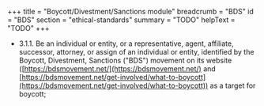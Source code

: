 +++
title = "Boycott/Divestment/Sanctions module"
breadcrumb = "BDS"
id = "BDS"
section = "ethical-standards"
summary = "TODO"
helpText = "TODO"
+++

- 3.1.1. Be an individual or entity, or a representative, agent, affiliate, successor, attorney, or assign of an individual or entity, identified by the Boycott, Divestment, Sanctions ("BDS") movement on its website ([https://bdsmovement.net/](https://bdsmovement.net/) and [https://bdsmovement.net/get-involved/what-to-boycott](https://bdsmovement.net/get-involved/what-to-boycott)) as a target for boycott;
